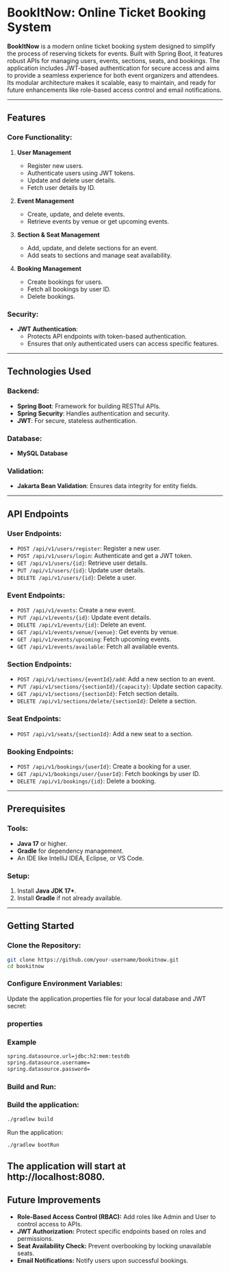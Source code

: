 # BookItNow: Online Ticket Booking System

**BookItNow** is a modern online ticket booking system designed to simplify the process of reserving tickets for events. Built with Spring Boot, it features robust APIs for managing users, events, sections, seats, and bookings. The application includes JWT-based authentication for secure access and aims to provide a seamless experience for both event organizers and attendees. Its modular architecture makes it scalable, easy to maintain, and ready for future enhancements like role-based access control and email notifications.

---

## Features

### Core Functionality:
1. **User Management**
   - Register new users.
   - Authenticate users using JWT tokens.
   - Update and delete user details.
   - Fetch user details by ID.

2. **Event Management**
   - Create, update, and delete events.
   - Retrieve events by venue or get upcoming events.

3. **Section & Seat Management**
   - Add, update, and delete sections for an event.
   - Add seats to sections and manage seat availability.

4. **Booking Management**
   - Create bookings for users.
   - Fetch all bookings by user ID.
   - Delete bookings.

### Security:
- **JWT Authentication**:
  - Protects API endpoints with token-based authentication.
  - Ensures that only authenticated users can access specific features.

---

## Technologies Used

### Backend:
- **Spring Boot**: Framework for building RESTful APIs.
- **Spring Security**: Handles authentication and security.
- **JWT**: For secure, stateless authentication.

### Database:
- **MySQL Database**

### Validation:
- **Jakarta Bean Validation**: Ensures data integrity for entity fields.

---

## API Endpoints

### User Endpoints:
- `POST /api/v1/users/register`: Register a new user.
- `POST /api/v1/users/login`: Authenticate and get a JWT token.
- `GET /api/v1/users/{id}`: Retrieve user details.
- `PUT /api/v1/users/{id}`: Update user details.
- `DELETE /api/v1/users/{id}`: Delete a user.

### Event Endpoints:
- `POST /api/v1/events`: Create a new event.
- `PUT /api/v1/events/{id}`: Update event details.
- `DELETE /api/v1/events/{id}`: Delete an event.
- `GET /api/v1/events/venue/{venue}`: Get events by venue.
- `GET /api/v1/events/upcoming`: Fetch upcoming events.
- `GET /api/v1/events/available`: Fetch all available events.

### Section Endpoints:
- `POST /api/v1/sections/{eventId}/add`: Add a new section to an event.
- `PUT /api/v1/sections/{sectionId}/{capacity}`: Update section capacity.
- `GET /api/v1/sections/{sectionId}`: Fetch section details.
- `DELETE /api/v1/sections/delete/{sectionId}`: Delete a section.

### Seat Endpoints:
- `POST /api/v1/seats/{sectionId}`: Add a new seat to a section.

### Booking Endpoints:
- `POST /api/v1/bookings/{userId}`: Create a booking for a user.
- `GET /api/v1/bookings/user/{userId}`: Fetch bookings by user ID.
- `DELETE /api/v1/bookings/{id}`: Delete a booking.

---

## Prerequisites

### Tools:
- **Java 17** or higher.
- **Gradle** for dependency management.
- An IDE like IntelliJ IDEA, Eclipse, or VS Code.

### Setup:
1. Install **Java JDK 17+**.
2. Install **Gradle** if not already available.

---

## Getting Started

### Clone the Repository:
```bash
git clone https://github.com/your-username/bookitnow.git
cd bookitnow
```
### Configure Environment Variables:
Update the application.properties file for your local database and JWT secret:

### properties

### Example
```bash
spring.datasource.url=jdbc:h2:mem:testdb
spring.datasource.username=
spring.datasource.password=
```
### Build and Run:
### Build the application:
```bash
./gradlew build
```
Run the application:
```bash
./gradlew bootRun
```
The application will start at **http://localhost:8080**.
---
## Future Improvements
- **Role-Based Access Control (RBAC):**
Add roles like Admin and User to control access to APIs.
- **JWT Authorization:**
Protect specific endpoints based on roles and permissions.
- **Seat Availability Check:**
Prevent overbooking by locking unavailable seats.
- **Email Notifications:**
Notify users upon successful bookings.
